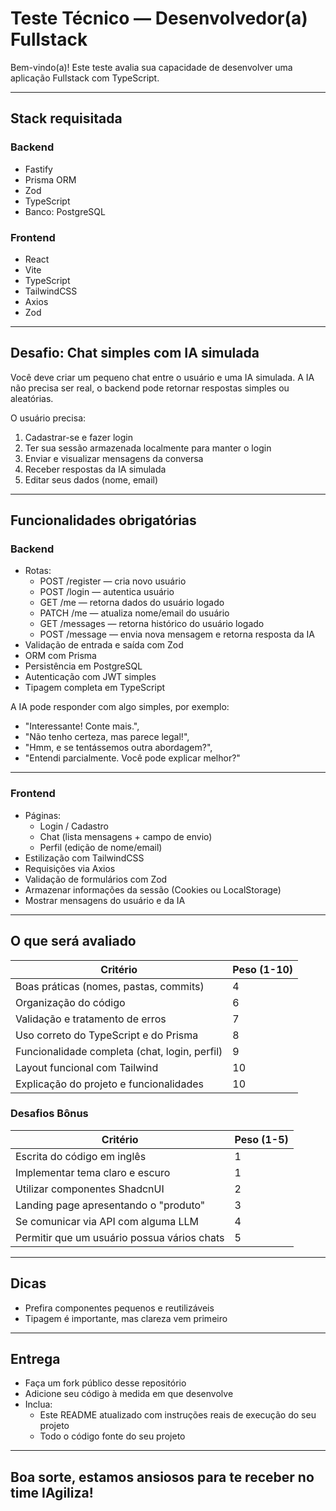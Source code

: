 # Teste Técnico — Desenvolvedor(a) Fullstack

Bem-vindo(a)!
Este teste avalia sua capacidade de desenvolver uma aplicação Fullstack com TypeScript.

---

## Stack requisitada

### Backend
- Fastify
- Prisma ORM
- Zod
- TypeScript
- Banco: PostgreSQL

### Frontend
- React
- Vite
- TypeScript
- TailwindCSS
- Axios
- Zod

---

## Desafio: Chat simples com IA simulada

Você deve criar um pequeno chat entre o usuário e uma IA simulada.
A IA não precisa ser real, o backend pode retornar respostas simples ou aleatórias.

O usuário precisa:
1. Cadastrar-se e fazer login
2. Ter sua sessão armazenada localmente para manter o login
3. Enviar e visualizar mensagens da conversa
4. Receber respostas da IA simulada
4. Editar seus dados (nome, email)

---

## Funcionalidades obrigatórias

### Backend
- Rotas:
  - POST /register — cria novo usuário
  - POST /login — autentica usuário
  - GET /me — retorna dados do usuário logado
  - PATCH /me — atualiza nome/email do usuário
  - GET /messages — retorna histórico do usuário logado
  - POST /message — envia nova mensagem e retorna resposta da IA
- Validação de entrada e saída com Zod
- ORM com Prisma
- Persistência em PostgreSQL
- Autenticação com JWT simples
- Tipagem completa em TypeScript

A IA pode responder com algo simples, por exemplo:

- "Interessante! Conte mais.",
- "Não tenho certeza, mas parece legal!",
- "Hmm, e se tentássemos outra abordagem?",
- "Entendi parcialmente. Você pode explicar melhor?"

---

### Frontend
- Páginas:
  - Login / Cadastro
  - Chat (lista mensagens + campo de envio)
  - Perfil (edição de nome/email)
- Estilização com TailwindCSS
- Requisições via Axios
- Validação de formulários com Zod
- Armazenar informações da sessão (Cookies ou LocalStorage)
- Mostrar mensagens do usuário e da IA

---

## O que será avaliado

| Critério | Peso (1-10)|
|-----------|------|
| Boas práticas (nomes, pastas, commits) | 4 |
| Organização do código | 6 |
| Validação e tratamento de erros | 7 |
| Uso correto do TypeScript e do Prisma | 8 |
| Funcionalidade completa (chat, login, perfil) | 9 |
| Layout funcional com Tailwind | 10 |
| Explicação do projeto e funcionalidades | 10 |

### Desafios Bônus

| Critério | Peso (1-5)|
|-----------|------|
| Escrita do código em inglês | 1 |
| Implementar tema claro e escuro | 1 |
| Utilizar componentes ShadcnUI | 2 |
| Landing page apresentando o "produto" | 3 |
| Se comunicar via API com alguma LLM | 4 |
| Permitir que um usuário possua vários chats | 5 |

---

## Dicas

- Prefira componentes pequenos e reutilizáveis
- Tipagem é importante, mas clareza vem primeiro

---

## Entrega

- Faça um fork público desse repositório
- Adicione seu código à medida em que desenvolve
- Inclua:
  - Este README atualizado com instruções reais de execução do seu projeto
  - Todo o código fonte do seu projeto

---

## **Boa sorte, estamos ansiosos para te receber no time IAgiliza!**
